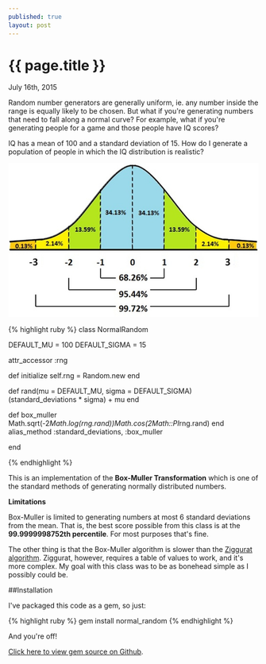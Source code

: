 ```yaml
---
published: true
layout: post
---
```


{{ page.title }}
================

<p class="meta">July 16th, 2015</p>

Random number generators are generally uniform, ie. any number inside
the range is equally likely to be chosen. But what if you're generating
numbers that need to fall along a normal curve? For example, what if 
you're generating people for a game and those people have IQ scores? 

IQ has a mean of 100 and a standard deviation of 15. How do I generate
a population of people in which the IQ distribution is realistic?

![Normal Curve](/images/normal-curve.jpg)

{% highlight ruby %}
class NormalRandom

  DEFAULT_MU = 100
  DEFAULT_SIGMA = 15

  attr_accessor :rng

  def initialize
    self.rng = Random.new
  end

  def rand(mu = DEFAULT_MU, sigma = DEFAULT_SIGMA)
    (standard_deviations * sigma) + mu
  end

  def box_muller
    Math.sqrt(-2*Math.log(rng.rand))*Math.cos(2*Math::PI*rng.rand)
  end
  alias_method :standard_deviations, :box_muller

end

{% endhighlight %}

This is an implementation of the <strong>Box-Muller Transformation</strong>
which is one of the standard methods of generating normally distributed 
numbers. 

**Limitations**

Box-Muller is limited to generating numbers at most 6 standard deviations
from the mean. That is, the best score possible from this class is at the
<strong>99.9999998752th percentile</strong>. For most purposes that's fine.

The other thing is that the Box-Muller algorithm is slower than the 
[Ziggurat algorithm](https://en.wikipedia.org/wiki/Ziggurat_algorithm). 
Ziggurat, however, requires a table of values to work, and it's more
complex. My goal with this class was to be as bonehead simple as I 
possibly could be.

##Installation

I've packaged this code as a gem, so just: 

{% highlight ruby %}
  gem install normal_random
{% endhighlight %}

And you're off!

[Click here to view gem source on Github](https://github.com/PeteMichaud/normal_random).